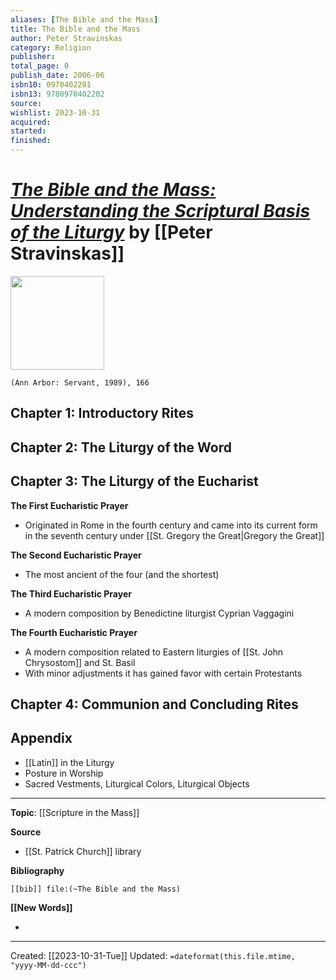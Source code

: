 ```yaml
---
aliases: [The Bible and the Mass]
title: The Bible and the Mass
author: Peter Stravinskas
category: Religion
publisher: 
total_page: 0
publish_date: 2006-06
isbn10: 0970402201
isbn13: 9780970402202
source: 
wishlist: 2023-10-31
acquired: 
started: 
finished: 
---
```

# *[The Bible and the Mass: Understanding the Scriptural Basis of the Liturgy]()* by [[Peter Stravinskas]]

<img src="http://books.google.com/books/content?id=KWp9AAAACAAJ&printsec=frontcover&img=1&zoom=1&source=gbs_api" width=150>

`(Ann Arbor: Servant, 1989), 166`

## Chapter 1: Introductory Rites

## Chapter 2: The Liturgy of the Word

## Chapter 3: The Liturgy of the Eucharist

**The First Eucharistic Prayer**
- Originated in Rome in the fourth century and came into its current form in the seventh century under [[St. Gregory the Great|Gregory the Great]]

**The Second Eucharistic Prayer**
- The most ancient of the four (and the shortest) 

**The Third Eucharistic Prayer**
- A modern composition by Benedictine liturgist Cyprian Vaggagini

**The Fourth Eucharistic Prayer**
- A modern composition related to Eastern liturgies of [[St. John Chrysostom]] and St. Basil 
- With minor adjustments it has gained favor with certain Protestants 

## Chapter 4: Communion and Concluding Rites

## Appendix
- [[Latin]] in the Liturgy 
- Posture in Worship
- Sacred Vestments, Liturgical Colors, Liturgical Objects 


--- 
**Topic**: [[Scripture in the Mass]]

**Source**
- [[St. Patrick Church]] library

**Bibliography**

```query
[[bib]] file:(~The Bible and the Mass)
```
 

**[[New Words]]**

- 

---
Created: [[2023-10-31-Tue]]
Updated: `=dateformat(this.file.mtime, "yyyy-MM-dd-ccc")`